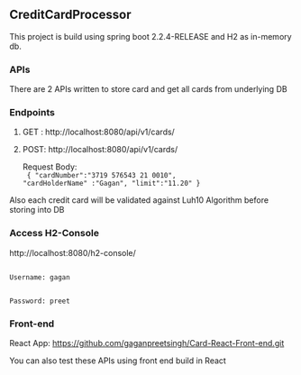 ## CreditCardProcessor
This project is build using spring boot 2.2.4-RELEASE and H2 as in-memory db.

### APIs
There are 2 APIs written to store card and get all cards from underlying DB

### Endpoints
1. GET : http://localhost:8080/api/v1/cards/

2. POST: http://localhost:8080/api/v1/cards/

   Request Body:<br/><code>
{
   "cardNumber":"3719 576543 21 0010",
   "cardHolderName" :"Gagan",
   "limit":"11.20"
}</code>

Also each credit card will be validated against Luh10 Algorithm before storing into DB

### Access H2-Console
http://localhost:8080/h2-console/

<code>
Username: gagan

Password: preet
</code>

### Front-end
React App: https://github.com/gaganpreetsingh/Card-React-Front-end.git

You can also test these APIs using front end build in React
